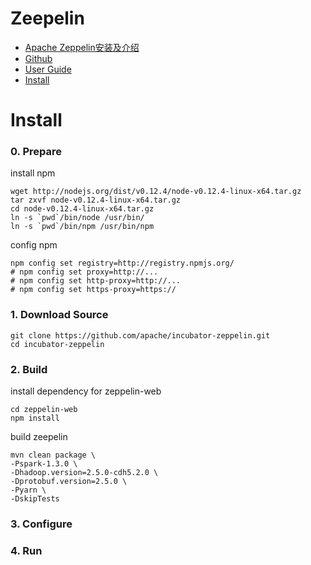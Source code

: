 # Zeepelin
- [Apache Zeppelin安装及介绍](http://blog.csdn.net/pelick/article/details/45934993)
- [Github](https://github.com/apache/incubator-zeppelin)
- [User Guide](http://zeppelin.incubator.apache.org/docs/index.html)
- [Install](http://zeppelin.incubator.apache.org/docs/install/install.html)

# Install
### 0. Prepare
install npm
```
wget http://nodejs.org/dist/v0.12.4/node-v0.12.4-linux-x64.tar.gz
tar zxvf node-v0.12.4-linux-x64.tar.gz
cd node-v0.12.4-linux-x64.tar.gz
ln -s `pwd`/bin/node /usr/bin/
ln -s `pwd`/bin/npm /usr/bin/npm
```

config npm
```
npm config set registry=http://registry.npmjs.org/
# npm config set proxy=http://...
# npm config set http-proxy=http://...
# npm config set https-proxy=https://
```

### 1. Download Source
```
git clone https://github.com/apache/incubator-zeppelin.git
cd incubator-zeppelin
```

### 2. Build
install dependency for zeppelin-web
```
cd zeppelin-web
npm install
```

build zeepelin
```
mvn clean package \
-Pspark-1.3.0 \
-Dhadoop.version=2.5.0-cdh5.2.0 \
-Dprotobuf.version=2.5.0 \
-Pyarn \
-DskipTests
```

### 3. Configure

### 4. Run
